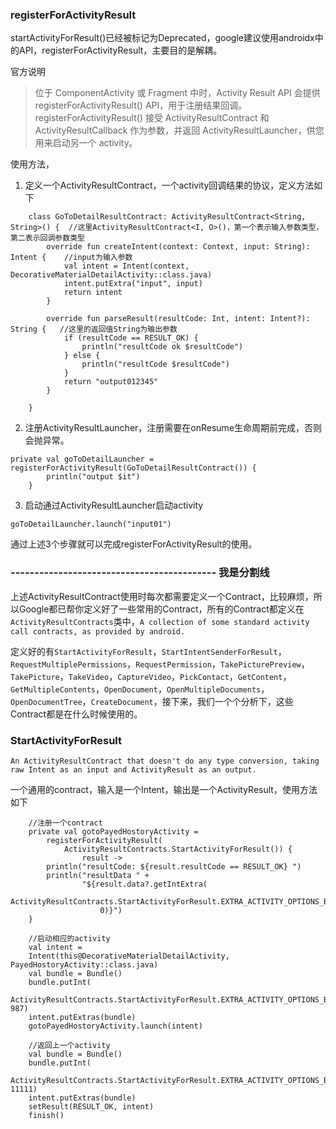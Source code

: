 ### registerForActivityResult

startActivityForResult()已经被标记为Deprecated，google建议使用androidx中的API，registerForActivityResult，主要目的是解耦。

官方说明
> 位于 ComponentActivity 或 Fragment 中时，Activity Result API 会提供 registerForActivityResult() API，用于注册结果回调。registerForActivityResult() 接受 ActivityResultContract 和 ActivityResultCallback 作为参数，并返回 ActivityResultLauncher，供您用来启动另一个 activity。

使用方法，

1. 定义一个ActivityResultContract，一个activity回调结果的协议，定义方法如下

```
    class GoToDetailResultContract: ActivityResultContract<String, String>() {  //这里ActivityResultContract<I, O>()，第一个表示输入参数类型，第二表示回调参数类型
        override fun createIntent(context: Context, input: String): Intent {    //input为输入参数
            val intent = Intent(context, DecorativeMaterialDetailActivity::class.java)
            intent.putExtra("input", input)
            return intent
        }

        override fun parseResult(resultCode: Int, intent: Intent?): String {   //这里的返回值String为输出参数
            if (resultCode == RESULT_OK) {
                println("resultCode ok $resultCode")
            } else {
                println("resultCode $resultCode")
            }
            return "output012345"
        }

    }
```

2. 注册ActivityResultLauncher，注册需要在onResume生命周期前完成，否则会抛异常。

```
private val goToDetailLauncher = registerForActivityResult(GoToDetailResultContract()) {
        println("output $it")
    }
```

3. 启动通过ActivityResultLauncher启动activity

```
goToDetailLauncher.launch("input01")
```

通过上述3个步骤就可以完成registerForActivityResult的使用。


### ------------------------------------------- 我是分割线

上述ActivityResultContract使用时每次都需要定义一个Contract，比较麻烦，所以Google都已帮你定义好了一些常用的Contract，所有的Contract都定义在```ActivityResultContracts```类中，```A collection of some standard activity call contracts, as provided by android.```

定义好的有```StartActivityForResult```，```StartIntentSenderForResult```，```RequestMultiplePermissions```，```RequestPermission```，```TakePicturePreview```，```TakePicture```，```TakeVideo```，```CaptureVideo```，```PickContact```，```GetContent```，```GetMultipleContents```，```OpenDocument```，```OpenMultipleDocuments```，```OpenDocumentTree```，```CreateDocument```，接下来，我们一个个分析下，这些Contract都是在什么时候使用的。


### StartActivityForResult
```
An ActivityResultContract that doesn't do any type conversion, taking raw Intent as an input and ActivityResult as an output.
```
一个通用的contract，输入是一个Intent，输出是一个ActivityResult，使用方法如下
```
    //注册一个contract
    private val gotoPayedHostoryActivity =
        registerForActivityResult(
            ActivityResultContracts.StartActivityForResult()) {
                result ->
        println("resultCode: ${result.resultCode == RESULT_OK} ")
        println("resultData " +
                "${result.data?.getIntExtra(
                    ActivityResultContracts.StartActivityForResult.EXTRA_ACTIVITY_OPTIONS_BUNDLE,
                    0)}")
    }
    
    //启动相应的activity
    val intent =
    Intent(this@DecorativeMaterialDetailActivity, PayedHostoryActivity::class.java)
    val bundle = Bundle()
    bundle.putInt(
    ActivityResultContracts.StartActivityForResult.EXTRA_ACTIVITY_OPTIONS_BUNDLE, 987)
    intent.putExtras(bundle)
    gotoPayedHostoryActivity.launch(intent)
    
    //返回上一个activity
    val bundle = Bundle()
    bundle.putInt(
        ActivityResultContracts.StartActivityForResult.EXTRA_ACTIVITY_OPTIONS_BUNDLE, 11111)
    intent.putExtras(bundle)
    setResult(RESULT_OK, intent)
    finish()

```
































